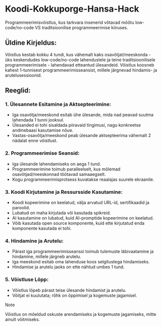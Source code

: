 # Koodi-Kokkuporge-Hansa-Hack
Programmeerimisvõistlus, kus tarkvara insenerid võtavad mõõtu low-code/no-code VS traditsioonilise programmeerimise kiiruses. 


## Üldine Kirjeldus:
Võistlus kestab kokku 4 tundi, kus vähemalt kaks osavõtjat/meeskonda - üks keskendudes low-code/no-code lahendustele ja teine traditsioonilisele programmeerimisele - lahendavad etteantud ülesandeid. Võistlus koosneb kahest 1-tunnisest programmeerimisseansist, millele järgnevad hindamis- ja arutelusessioonid.


## Reeglid:
### 1. Ülesannete Esitamine ja Aktsepteerimine:
- Iga osavõtja/meeskond esitab ühe ülesande, mida nad peavad suutma lahendada 1 tunni jooksul.
- Ülesanded ei tohi sisaldada piiravaid tingimusi, nagu konkreetse andmebaasi kasutamise nõue.
- Vastas-osavõtja/meeskond peab ülesande aktsepteerima vähemalt 2 nädalat enne võistlust.

### 2. Programmeerimise Seansid:
- Iga ülesande lahendamiseks on aega 1 tund.
- Programmeerimine toimub paralleelselt, kus mõlemad osavõtjad/meeskonnad töötavad samaaegselt.
- Kogu programmeerimisprotsess kuvatakse reaalajas suurele ekraanile.

### 3. Koodi Kirjutamine ja Ressursside Kasutamine:
- Koodi kopeerimine on keelatud, välja arvatud URL-id, sertifikaadid ja paroolid.
- Lubatud on maha kirjutada või kasutada spikreid.
- AI kasutamine on lubatud, kuid AI-promptide kopeerimine on keelatud.
- Võib kasutada open source komponente, kuid ette kirjutatud enda komponente kasutada ei tohi.

### 4. Hindamine ja Arutelu:
- Pärast iga programmeerimisseanssi toimub tulemuste läbivaatamine ja hindamine, millele järgneb arutelu.
- Iga meeskond esitab oma lahenduse koos selgitustega hindamiseks.
- Hindamise ja arutelu jaoks on ette nähtud umbes 1 tund.


### 5. Võistluse Lõpp:
- Võistlus lõpeb pärast teise ülesande hindamist ja arutelu.
- Võitjat ei kuulutata; rõhk on õppimisel ja kogemuste jagamisel.



> [!NOTE]
> Võistlus on mõeldud oskuste arendamiseks ja kogemuste jagamiseks, mitte ainult võitmiseks.
